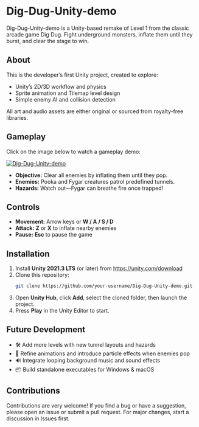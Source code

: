 # Dig-Dug-Unity-demo
Dig-Dug-Unity-demo is a Unity-based remake of Level 1 from the classic arcade game Dig Dug. Fight underground monsters, inflate them until they burst, and clear the stage to win.

## About
This is the developer’s first Unity project, created to explore:  
- Unity’s 2D/3D workflow and physics  
- Sprite animation and Tilemap level design  
- Simple enemy AI and collision detection  

All art and audio assets are either original or sourced from royalty-free libraries.

## Gameplay
Click on the image below to watch a gameplay demo:

[![Dig-Dug-Unity-demo](https://img.youtube.com/vi/X6n2nvxvmNw/0.jpg)](https://www.youtube.com/watch?v=X6n2nvxvmNw "Dig-Dug-Unity-demo (CLICK TO WATCH!)")

- **Objective:** Clear all enemies by inflating them until they pop.  
- **Enemies:** Pooka and Fygar creatures patrol predefined tunnels.  
- **Hazards:** Watch out—Fygar can breathe fire once trapped!

## Controls
- **Movement:** Arrow keys or **W / A / S / D**  
- **Attack:** **Z** or **X** to inflate nearby enemies  
- **Pause:** **Esc** to pause the game  

## Installation
1. Install **Unity 2021.3 LTS** (or later) from https://unity.com/download  
2. Clone this repository:  
   ```bash
   git clone https://github.com/your-username/Dig-Dug-Unity-demo.git
   ```
3. Open **Unity Hub**, click **Add**, select the cloned folder, then launch the project.  
4. Press **Play** in the Unity Editor to start.

## Future Development

- 🛠️ Add more levels with new tunnel layouts and hazards  
- 🎨 Refine animations and introduce particle effects when enemies pop  
- 🔊 Integrate looping background music and sound effects  
- 📦 Build standalone executables for Windows & macOS  

## Contributions

Contributions are very welcome! If you find a bug or have a suggestion, please open an issue or submit a pull request. For major changes, start a discussion in Issues first.
